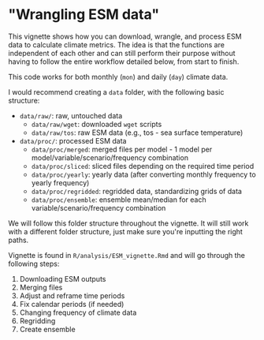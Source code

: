 # "Wrangling ESM data"

This vignette shows how you can download, wrangle, and process ESM data to calculate climate metrics. The idea is that the functions are independent of each other and can still perform their purpose without having to follow the entire workflow detailed below, from start to finish.

This code works for both monthly (`mon`) and daily (`day`) climate data.

I would recommend creating a `data` folder, with the following basic structure:

- `data/raw/`: raw, untouched data
  - `data/raw/wget`: downloaded `wget` scripts
  - `data/raw/tos`: raw ESM data (e.g., tos - sea surface temperature)
- `data/proc/`: processed ESM data
  - `data/proc/merged`: merged files per model - 1 model per model/variable/scenario/frequency combination
  - `data/proc/sliced`: sliced files depending on the required time period
  - `data/proc/yearly`: yearly data (after converting monthly frequency to yearly frequency)
  - `data/proc/regridded`: regridded data, standardizing grids of data
  - `data/proc/ensemble`: ensemble mean/median for each variable/scenario/frequency combination
  
We will follow this folder structure throughout the vignette. It will still work with a different folder structure, just make sure you're inputting the right paths.

Vignette is found in `R/analysis/ESM_vignette.Rmd` and will go through the following steps:
1. Downloading ESM outputs
2. Merging files
3. Adjust and reframe time periods
4. Fix calendar periods (if needed)
5. Changing frequency of climate data
6. Regridding
7. Create ensemble

